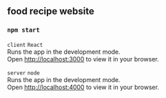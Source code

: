 ## food recipe website
### `npm start`
 `client`  `React`\
Runs the app in the development mode.\
Open [http://localhost:3000](http://localhost:3000) to view it in your browser.


 `server`  `node`\
Runs the app in the development mode.\
Open [http://localhost:4000](http://localhost:4000) to view it in your browser.